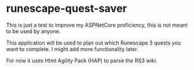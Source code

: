 # runescape-quest-saver
This is just a test to improve my ASPNetCore proficiency, this is not meant to be used by anyone.

This application will be used to plan out which Runescape 3 quests you want to complete. I might add more functionality later.

For now it uses Html Agility Pack (HAP) to parse the RS3 wiki.
